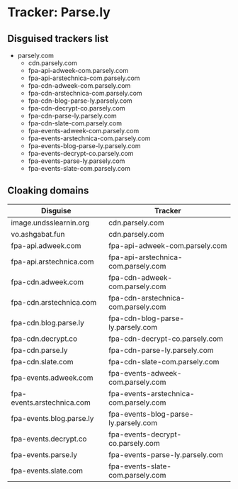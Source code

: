 # Tracker: Parse.ly

## Disguised trackers list

* parsely.com
    * cdn.parsely.com
    * fpa-api-adweek-com.parsely.com
    * fpa-api-arstechnica-com.parsely.com
    * fpa-cdn-adweek-com.parsely.com
    * fpa-cdn-arstechnica-com.parsely.com
    * fpa-cdn-blog-parse-ly.parsely.com
    * fpa-cdn-decrypt-co.parsely.com
    * fpa-cdn-parse-ly.parsely.com
    * fpa-cdn-slate-com.parsely.com
    * fpa-events-adweek-com.parsely.com
    * fpa-events-arstechnica-com.parsely.com
    * fpa-events-blog-parse-ly.parsely.com
    * fpa-events-decrypt-co.parsely.com
    * fpa-events-parse-ly.parsely.com
    * fpa-events-slate-com.parsely.com

## Cloaking domains

| Disguise | Tracker |
| ---- | ---- |
| image.undsslearnin.org | cdn.parsely.com |
| vo.ashgabat.fun | cdn.parsely.com |
| fpa-api.adweek.com | fpa-api-adweek-com.parsely.com |
| fpa-api.arstechnica.com | fpa-api-arstechnica-com.parsely.com |
| fpa-cdn.adweek.com | fpa-cdn-adweek-com.parsely.com |
| fpa-cdn.arstechnica.com | fpa-cdn-arstechnica-com.parsely.com |
| fpa-cdn.blog.parse.ly | fpa-cdn-blog-parse-ly.parsely.com |
| fpa-cdn.decrypt.co | fpa-cdn-decrypt-co.parsely.com |
| fpa-cdn.parse.ly | fpa-cdn-parse-ly.parsely.com |
| fpa-cdn.slate.com | fpa-cdn-slate-com.parsely.com |
| fpa-events.adweek.com | fpa-events-adweek-com.parsely.com |
| fpa-events.arstechnica.com | fpa-events-arstechnica-com.parsely.com |
| fpa-events.blog.parse.ly | fpa-events-blog-parse-ly.parsely.com |
| fpa-events.decrypt.co | fpa-events-decrypt-co.parsely.com |
| fpa-events.parse.ly | fpa-events-parse-ly.parsely.com |
| fpa-events.slate.com | fpa-events-slate-com.parsely.com |